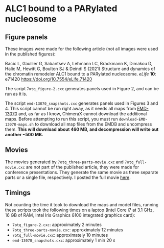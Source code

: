 # ALC1 bound to a PARylated nucleosome

## Figure panels

These images were made for the following article (not all images were used in
the published figures):

Bacic L, Gaullier G, Sabantsev A, Lehmann LC, Brackmann K, Dimakou D, Halic M,
Hewitt G, Boulton SJ & Deindl S (2021) Structure and dynamics of the chromatin
remodeler ALC1 bound to a PARylated nucleosome. *eLife* **10**: e71420
<https://doi.org/10.7554/eLife.71420>

The script `7otq_figure-2.cxc` generates panels used in Figure 2, and can be run
as it is.

The script `emd-13070_snapshots.cxc` generates panels used in Figures 3 and 4.
This script cannot be run right away, as it needs all maps from
[EMD-13070](https://www.ebi.ac.uk/emdb/EMD-13070?tab=interpretation) and, as far
as I know, ChimeraX cannot download the additional maps. Before attempting to
run this script, you must run `download-EMD-13070-maps.sh` to download all map
files from the EMDB and uncompress them. **This will download about 460 MB, and
decompression will write out another ~500 MB.**

## Movies

The movies generated by `7otq_three-parts-movie.cxc` and `7otq_full-movie.cxc`
are not part of the published article, they were made for conference
presentations. They generate the same movie as three separate parts or a single
file, respectively. I posted the full movie
[here](https://twitter.com/Guillawme/status/1445098262994771970).

## Timings

Not counting the time it took to download the maps and model files, running
these scripts took the following times on a laptop (Intel Core i7 at 3.1 GHz, 16
GB of RAM, Intel Iris Graphics 6100 integrated graphics card):

- `7otq_figure-2.cxc`: approximately 2 minutes
- `7otq_three-parts-movie.cxc`: approximately 12 minutes
- `7otq_full-movie.cxc`: approximately 10 minutes
- `emd-13070_snapshots.cxc`: approximately 1 min 20 s

